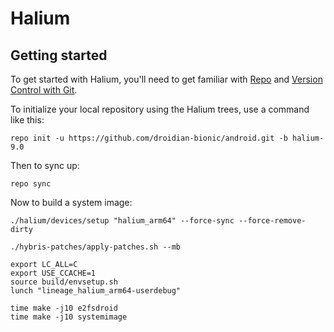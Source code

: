Halium
======

Getting started
---------------

To get started with Halium, you'll need to get
familiar with [Repo](https://source.android.com/source/using-repo.html) and [Version Control with Git](https://source.android.com/source/version-control.html).

To initialize your local repository using the Halium trees, use a command like this:
```
repo init -u https://github.com/droidian-bionic/android.git -b halium-9.0
```
Then to sync up:
```
repo sync
```

Now to build a system image:
```
./halium/devices/setup "halium_arm64" --force-sync --force-remove-dirty

./hybris-patches/apply-patches.sh --mb

export LC_ALL=C
export USE_CCACHE=1
source build/envsetup.sh
lunch "lineage_halium_arm64-userdebug"

time make -j10 e2fsdroid
time make -j10 systemimage
```
